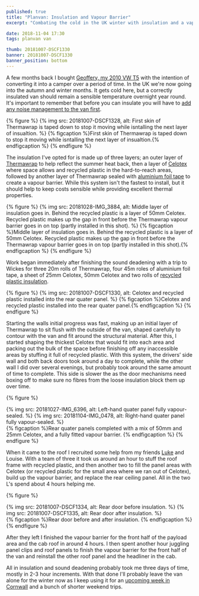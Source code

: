 ```yaml
---
published: true
title: "Planvan: Insulation and Vapour Barrier"
excerpt: "Combating the cold in the UK winter with insulation and a vapour barrier."

date: 2018-11-04 17:30
tags: planvan van

thumb: 20181007-DSCF1330
banner: 20181007-DSCF1330
banner_position: bottom
---
```


A few months back I bought [Geoffery, my 2010 VW T5](https://danielgroves.net/notebook/2018/08/planvan "Introducing Geoffery") with the intention of converting it into a camper over a period of time. In the UK we're now going into the autumn and winter months. It gets cold here, but a correctly insulated van should remain a sensible temperature overnight year round. It's important to remember that before you can insulate you will have to [add any noise management to the van first](https://danielgroves.net/notebook/2018/10/van-sound-deadening "Sound Deadening Geoffery").

{% figure %}
  {% img src: 20181007-DSCF1328, alt: First skin of Thermawrap is taped down to stop it moving while isntalling the next layer of insualtion. %}
  {% figcaption %}First skin of Thermawrap is taped down to stop it moving while isntalling the next layer of insualtion.{% endfigcaption %}
{% endfigure %}

The insulation I've opted for is made up of three layers; an outer layer of [Thermawrap](http://www.ybsinsulation.com/diy-products/ "Thermawrap Foil Insulation ") to help reflect the summer heat back, then a layer of [Celotex](https://www.celotex.co.uk "Celotex Insulation ") where space allows and recycled plastic in the hard-to-reach areas, followed by another layer of Thermawrap sealed with [aluminium foil tape](https://www.wickes.co.uk/Wickes-Self-Adhesive-Foil-Tape---50mm-x-45m/p/161265 "Aluminium Foil Tape") to create a vapour barrier. While this system isn't the fastest to install, but it should help to keep costs sensible while providing excellent thermal properties.

{% figure %}
  {% img src: 20181028-IMG_3884, alt: Middle layer of insulation goes in. Behind the recycled plastic is a layer of 50mm Celotex. Recycled plastic makes up the gap in front before the Thermawrap vapour barrier goes in on top (partly installed in this shot). %}
  {% figcaption %}Middle layer of insulation goes in. Behind the recycled plastic is a layer of 50mm Celotex. Recycled plastic makes up the gap in front before the Thermawrap vapour barrier goes in on top (partly installed in this shot).{% endfigcaption %}
{% endfigure %}

Work began immediately after finishing the sound deadening with a trip to Wickes for three 20m rolls of Thermawrap, four 45m roles of aluminium foil tape, a sheet of 25mm Celotex, 50mm Celotex and two rolls of [recycled plastic insulation](https://www.diy.com/departments/diall-loft-insulation-roll-l-8m-w-0-37-m-t-100mm/197658_BQ.prd "Recycled Plastic Insulation at B&Q").

{% figure %}
  {% img src: 20181007-DSCF1330, alt: Celotex and recycled plastic installed into the rear quater panel. %}
  {% figcaption %}Celotex and recycled plastic installed into the rear quater panel.{% endfigcaption %}
{% endfigure %}

Starting the walls initial progress was fast, making up an initial layer of Thermawrap to sit flush with the outside of the van, shaped carefully to contour with the van and fit around the structural material. After this, I started shaping the thickest Celotex that would fit into each area and packing out the bulk of the space before finishing off any inaccessible areas by stuffing it full of recycled plastic. With this system, the drivers’ side wall and both back doors took around a day to complete, while the other wall I did over several evenings, but probably took around the same amount of time to complete. This side is slower the as the door mechanisms need boxing off to make sure no fibres from the loose insulation block them up over time.

{% figure %}
  <div class="row pair">
    {% img src: 20181027-IMG_6396, alt: Left-hand quater panel fully vapour-sealed. %}
    {% img src: 20181104-IMG_0478, alt: Right-hand quater panel fully vapour-sealed. %}
  </div>
  {% figcaption %}Rear quater panels completed with a mix of 50mm and 25mm Celotex, and a fully fitted vapour barrier. {% endfigcaption %}
{% endfigure %}

When it came to the roof I recruited some help from my friends [Luke](http://lbarnes.net "Luke Barnes") and Louise. With a team of three it took us around an hour to stuff the roof frame with recycled plastic, and then another two to fill the panel areas with Celotex (or recycled plastic for the small area where we ran out of Celotex), build up the vapour barrier, and replace the rear ceiling panel. All in the two L's spend about 4 hours helping me.

{% figure %}
  <div class="row pair">
    {% img src: 20181007-DSCF1334, alt: Rear door before insulation. %}
    {% img src: 20181007-DSCF1335, alt: Rear door after insulation. %}
  </div>
  {% figcaption %}Rear door before and after insulation. {% endfigcaption %}
{% endfigure %}

After they left I finished the vapour barrier for the front half of the payload area and the cab roof in around 4 hours. I then spent another hour juggling panel clips and roof panels to finish the vapour barrier for the front half of the van and reinstall the other roof panel and the headliner in the cab.

All in insulation and sound deadening probably took me three days of time, mostly in 2-3 hour increments. With that done I'll probably leave the van alone for the winter now as I keep using it for an [upcoming week in Cornwall](/notebook/2019/04/van-progress-review) and a bunch of shorter weekend trips.
